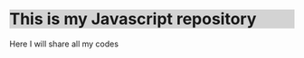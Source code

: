 <h1 style="background-color:LightGray;">This is my Javascript repository </h1>
<p>Here I will share all my codes </p>
